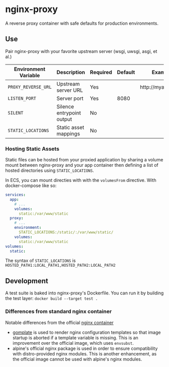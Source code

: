 # nginx-proxy

A reverse proxy container with safe defaults for production environments.

## Use

Pair nginx-proxy with your favorite upstream server (wsgi, uwsgi, asgi, et al.)

| Environment Variable | Description | Required | Default | Example |
|----------------------|-------------|----------|---------|---------|
| `PROXY_REVERSE_URL` | Upstream server URL | Yes | | http://myapp:8080 |
| `LISTEN_PORT` | Server port | Yes | 8080 | |
| `SILENT` | Silence entrypoint output | No | | |
| `STATIC_LOCATIONS` | Static asset mappings | No | | |

### Hosting Static Assets

Static files can be hosted from your proxied application by sharing a volume
mount between nginx-proxy and your app container then defining a list of
hosted directories using `STATIC_LOCATIONS`.

In ECS, you can mount directies with with the `volumesFrom` directive. With
docker-compose like so:

```yaml
services:
  app:
    # ...
    volumes:
      static:/var/www/static
  proxy:
    # ...
    environment:
      STATIC_LOCATIONS:/static/:/var/www/static/
    volumes:
      static:/var/www/static
volumes:
  static:
```

The syntax of `STATIC_LOCATIONS` is `HOSTED_PATH1:LOCAL_PATH1,HOSTED_PATH2:LOCAL_PATH2`

## Development

A test suite is baked into nginx-proxy's Dockerfile. You can run it by building
the test layer: `docker build --target test .`

### Differences from standard nginx container

Notable differences from the official [nginx container][]

- [gomplate][] is used to render nginx configuration templates so that image startup
  is aborted if a template variable is missing. This is an improvement over the
  official image, which uses `envsubst`. 
- alpine's official nginx package is used in order to ensure compatibility with
  distro-provided nginx modules. This is another enhancement, as the official
  image cannot be used with alpine's nginx modules.

[nginx container]: https://hub.docker.com/_/nginx
[gomplate]: https://docs.gomplate.ca/
